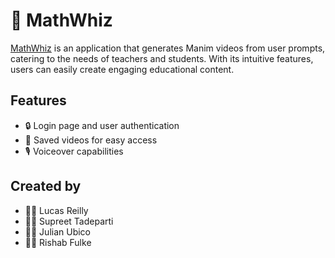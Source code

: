 # 🧠 MathWhiz

[MathWhiz](mathwhiz.biz) is an application that generates Manim videos from user prompts, catering to the needs of teachers and students. With its intuitive features, users can easily create engaging educational content.

## Features

- 🔒 Login page and user authentication
- 💾 Saved videos for easy access
- 🎙️ Voiceover capabilities

## Created by

- 👨‍💻 Lucas Reilly
- 👩‍💻 Supreet Tadeparti
- 👨‍💻 Julian Ubico
- 👨‍💻 Rishab Fulke
